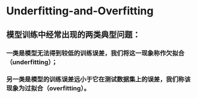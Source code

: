 # Underfitting-and-Overfitting

## 模型训练中经常出现的两类典型问题：
### 一类是模型无法得到较低的训练误差，我们将这一现象称作欠拟合（underfitting）；
### 另一类是模型的训练误差远小于它在测试数据集上的误差，我们称该现象为过拟合（overfitting）。

